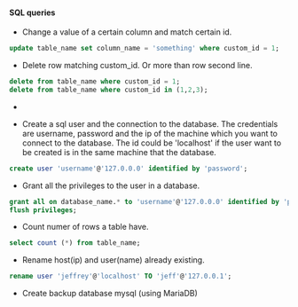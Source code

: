 #### SQL queries

- Change a value of a certain column and match certain id.
```sql
update table_name set column_name = 'something' where custom_id = 1; 
```

- Delete row matching custom_id. Or more than row second line.
```sql
delete from table_name where custom_id = 1;
delete from table_name where custom_id in (1,2,3);
```

- 

- Create a sql user and the connection to the database. The credentials are username, password and the ip of the machine which you want to connect to the database. The id could be 'localhost' if the user want to be created is in the same machine that the database.
```sql
create user 'username'@'127.0.0.0' identified by 'password';
```

- Grant all the privileges to the user in a database.
```sql
grant all on database_name.* to 'username'@'127.0.0.0' identified by 'password' with grant option;
flush privileges;
```

- Count numer of rows a table have.
```sql
select count (*) from table_name;
```

- Rename host(ip) and user(name) already existing.
```sql
rename user 'jeffrey'@'localhost' TO 'jeff'@'127.0.0.1';
```

- Create backup database mysql (using MariaDB)
```sql

```